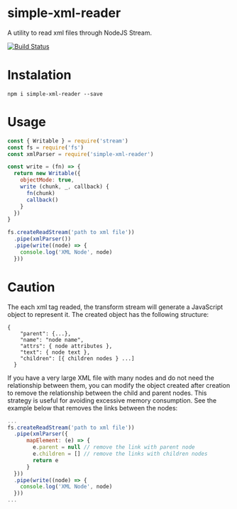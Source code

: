 # simple-xml-reader
A utility to read xml files through NodeJS Stream.

[![Build Status](https://travis-ci.org/tarcisiojr/simple-xml-reader.svg?branch=master)](https://travis-ci.org/tarcisiojr/simple-xml-reader)

# Instalation

```
npm i simple-xml-reader --save
```

# Usage

```javascript
const { Writable } = require('stream')
const fs = require('fs')
const xmlParser = require('simple-xml-reader')

const write = (fn) => {
  return new Writable({
    objectMode: true,
    write (chunk, _, callback) {
      fn(chunk)
      callback()
    }
  })
}

fs.createReadStream('path to xml file'))
  .pipe(xmlParser())
  .pipe(write((node) => {
    console.log('XML Node', node)
  }))
```

# Caution

The each xml tag readed, the transform stream will generate a JavaScript object to represent it. The created object has the following structure:

```
{
    "parent": {...},
    "name": "node name",
    "attrs": { node attributes },
    "text": { node text },
    "children": [{ children nodes } ...]
  }
```
If you have a very large XML file with many nodes and do not need the relationship between them, you can modify the object created after creation to remove the relationship between the child and parent nodes. This strategy is useful for avoiding excessive memory consumption. See the example below that removes the links between the nodes:

```javascript
...
fs.createReadStream('path to xml file'))
  .pipe(xmlParser({
      mapElement: (e) => {
        e.parent = null // remove the link with parent node
        e.children = [] // remove the links with children nodes
        return e
      }
  }))
  .pipe(write((node) => {
    console.log('XML Node', node)
  }))
...
```
